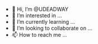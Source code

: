 - 👋 Hi, I’m @UDEADWAY
- 👀 I’m interested in ...
- 🌱 I’m currently learning ...
- 💞️ I’m looking to collaborate on ...
- 📫 How to reach me ...

<!---
UDEADWAY/UDEADWAY is a ✨ special ✨ repository because its `README.md` (this file) appears on your GitHub profile.
You can click the Preview link to take a look at your changes.
--->
